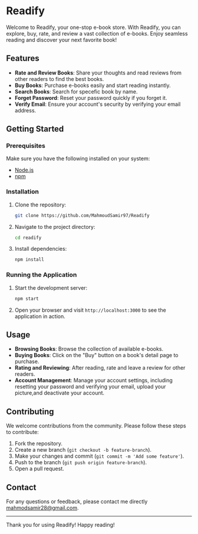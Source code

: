 # Readify

Welcome to Readify, your one-stop e-book store. With Readify, you can explore, buy, rate, and review a vast collection of e-books. Enjoy seamless reading and discover your next favorite book!

## Features

- **Rate and Review Books**: Share your thoughts and read reviews from other readers to find the best books.
- **Buy Books**: Purchase e-books easily and start reading instantly.
- **Search Books**: Search for specefic book by name.
- **Forget Password**: Reset your password quickly if you forget it.
- **Verify Email**: Ensure your account's security by verifying your email address.

## Getting Started

### Prerequisites

Make sure you have the following installed on your system:

- [Node.js](https://nodejs.org/)
- [npm](https://www.npmjs.com/)

### Installation

1. Clone the repository:
    ```bash
    git clone https://github.com/MahmoudSamir97/Readify
    ```

2. Navigate to the project directory:
    ```bash
    cd readify
    ```

3. Install dependencies:
    ```bash
    npm install
    ```

### Running the Application

1. Start the development server:
    ```bash
    npm start
    ```

2. Open your browser and visit `http://localhost:3000` to see the application in action.

## Usage

- **Browsing Books**: Browse the collection of available e-books.
- **Buying Books**: Click on the "Buy" button on a book's detail page to purchase.
- **Rating and Reviewing**: After reading, rate and leave a review for other readers.
- **Account Management**: Manage your account settings, including resetting your password and verifying your email, upload your picture,and deactivate your account.

## Contributing

We welcome contributions from the community. Please follow these steps to contribute:

1. Fork the repository.
2. Create a new branch (`git checkout -b feature-branch`).
3. Make your changes and commit (`git commit -m 'Add some feature'`).
4. Push to the branch (`git push origin feature-branch`).
5. Open a pull request.


## Contact

For any questions or feedback, please contact me directly mahmodsamir28@gmail.com.

---

Thank you for using Readify! Happy reading!
